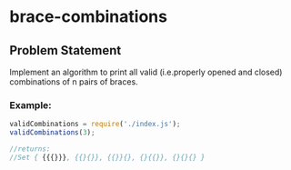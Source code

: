 # brace-combinations

## Problem Statement
Implement an algorithm to print all valid (i.e.properly opened and closed) combinations of n pairs of braces.

### Example:
```javascript
validCombinations = require('./index.js');
validCombinations(3);

//returns:
//Set { {{{}}}, {{}{}}, {{}}{}, {}{{}}, {}{}{} }
```